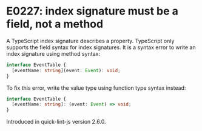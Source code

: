 # E0227: index signature must be a field, not a method

A TypeScript index signature describes a property. TypeScript only supports the
field syntax for index signatures. It is a syntax error to write an index
signature using method syntax:

```typescript
interface EventTable {
  [eventName: string](event: Event): void;
}
```

To fix this error, write the value type using function type syntax instead:

```typescript
interface EventTable {
  [eventName: string]: (event: Event) => void;
}
```

Introduced in quick-lint-js version 2.6.0.
